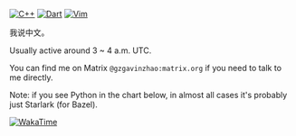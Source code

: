 [![C++](https://img.shields.io/badge/c++-%2300599C.svg?style=for-the-badge&logo=c%2B%2B&logoColor=white)](https://cplusplus.com)
[![Dart](https://img.shields.io/badge/dart-%230175C2.svg?style=for-the-badge&logo=dart&logoColor=white)](https://dart.dev)
[![Vim](https://img.shields.io/badge/VIM-%2311AB00.svg?style=for-the-badge&logo=vim&logoColor=white)](https://www.vim.org/)

我说中文。

Usually active around 3 ~ 4 a.m. UTC.

You can find me on Matrix `@gzgavinzhao:matrix.org` if you need to talk to me directly.

Note: if you see Python in the chart below, in almost all cases it's probably just Starlark (for Bazel).

[![WakaTime](https://wakatime.com/share/@a9de298d-998e-43df-8dbf-263c7d46b9cb/c1cc448d-ebb8-4f21-bf97-9eb1749d72b5.png)](https://wakatime.com)

<!--
**GZGavinZhao/GZGavinZhao** is a ✨ _special_ ✨ repository because its `README.md` (this file) appears on your GitHub profile.

Here are some ideas to get you started:

- 🔭 I’m currently working on ...
- 🌱 I’m currently learning ...
- 👯 I’m looking to collaborate on ...
- 🤔 I’m looking for help with ...
- 💬 Ask me about ...
- 📫 How to reach me: ...
- 😄 Pronouns: ...
- ⚡ Fun fact: ...
-->
